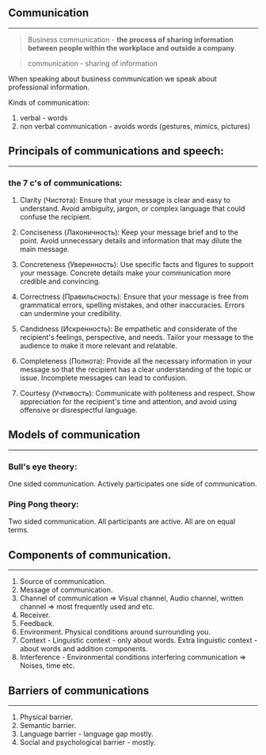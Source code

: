 ## Communication
---
>Business communication - **the process of sharing information between people within the workplace and outside a company**.

>communication - sharing of information

When speaking about business communication we speak about professional information.

Kinds of communication:
1. verbal - words
2. non verbal communication - avoids words (gestures, mimics, pictures)

## Principals of communications and speech:
---
### the 7 c's of communications:
1. Clarity (Чистота): Ensure that your message is clear and easy to understand. Avoid ambiguity, jargon, or complex language that could confuse the recipient.

2. Conciseness (Лаконичность): Keep your message brief and to the point. Avoid unnecessary details and information that may dilute the main message. 

3. Concreteness (Уверенность): Use specific facts and figures to support your message. Concrete details make your communication more credible and convincing.
   
4. Correctness (Правильсность): Ensure that your message is free from grammatical errors, spelling mistakes, and other inaccuracies. Errors can undermine your credibility.
   
5. Candidness (Искренность): Be empathetic and considerate of the recipient's feelings, perspective, and needs. Tailor your message to the audience to make it more relevant and relatable.
   
6. Completeness (Полнота): Provide all the necessary information in your message so that the recipient has a clear understanding of the topic or issue. Incomplete messages can lead to confusion.
   
7. Courtesy (Учтивость): Communicate with politeness and respect. Show appreciation for the recipient's time and attention, and avoid using offensive or disrespectful language.

## Models of communication
---
### Bull's eye theory:
One sided communication. Actively participates one side of communication.

### Ping Pong theory:
Two sided communication. All participants are active. All are on equal terms.
## Components of communication.
---
1. Source of communication.
2. Message of communication.
3. Channel of communication => Visual channel, Audio channel, written channel => most frequently used and etc.
4. Receiver.
5. Feedback.
6. Environment. Physical conditions around surrounding you.
7. Context - Linguistic context - only about words. Extra linguistic context - about words and addition components.
8. Interference - Environmental conditions interfering communication => Noises, time etc.

## Barriers of communications
---
1. Physical barrier.
2. Semantic barrier.
3. Language barrier - language gap mostly.
4. Social and psychological barrier - mostly.

